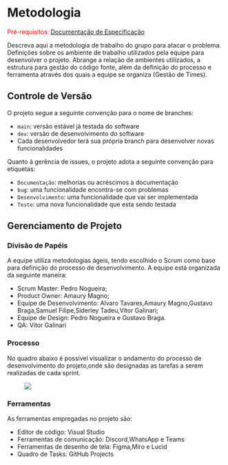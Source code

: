 
# Metodologia

<span style="color:red">Pré-requisitos: <a href="2-Especificação do Projeto.md"> Documentação de Especificação</a></span>

Descreva aqui a metodologia de trabalho do grupo para atacar o problema. Definições sobre os ambiente de trabalho utilizados pela  equipe para desenvolver o projeto. Abrange a relação de ambientes utilizados, a estrutura para gestão do código fonte, além da definição do processo e ferramenta através dos quais a equipe se organiza (Gestão de Times).

## Controle de Versão

O projeto segue a seguinte convenção para o nome de branches:

- `main`: versão estável já testada do software
- `dev`: versão de desenvolvimento do software
- Cada desenvolvedor terá sua própria branch para desenvolver novas funcionalidades

Quanto à gerência de issues, o projeto adota a seguinte convenção para
etiquetas:

- `Documentação`: melhorias ou acréscimos à documentação
- `bug`: uma funcionalidade encontra-se com problemas
- `Desenvolvimento`: uma funcionalidade que vai ser implementada
- `Teste`: uma nova funcionalidade que esta sendo testada


## Gerenciamento de Projeto

### Divisão de Papéis

 A equipe utiliza metodologias ágeis, tendo escolhido o Scrum como base para definição do processo de desenvolvimento. A equipe está organizada da seguinte maneira:
 
- Scrum Master: Pedro Nogueira;
- Product Owner: Amaury Magno;
- Equipe de Desenvolvimento: Alvaro Tavares,Amaury Magno,Gustavo Braga,Samuel Filipe,Siderley Tadeu,Vitor Galinari;
- Equipe de Design: Pedro Nogueira e Gustavo Braga.
- QA: Vitor Galinari

### Processo

No quadro abaixo é possível visualizar o andamento do processo de desenvolvimento do projeto,onde são designadas as tarefas a serem realizadas de cada sprint.

<figure> 
  <img src="https://github.com/ICEI-PUC-Minas-PMV-ADS/pmv-ads-2024-1-e2-proj-int-t7-grupo-gerenciador-de-pedidos/blob/main/docs/img/quadro.png" alt"Quadro de Sprints">
</figure>
 

### Ferramentas

As ferramentas empregadas no projeto são:

- Editor de código: Visual Studio
- Ferramentas de comunicação: Discord,WhatsApp e Teams
- Ferramentas de desenho de tela: Figma,Miro e Lucid
- Quadro de Tasks: GitHub Projects
